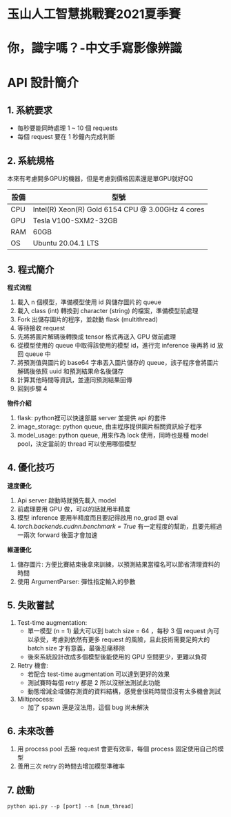# 玉山人工智慧挑戰賽2021夏季賽
# 你，識字嗎？-中文手寫影像辨識
# API 設計簡介

## 1. 系統要求
- 每秒要能同時處理 1 ~ 10 個 requests
- 每個 request 要在 1 秒鐘內完成判斷

## 2. 系統規格
本來有考慮開多GPU的機器，但是考慮到價格因素還是單GPU就好QQ

| 設備 |         型號                                     |
| --- | ------------------------------------------------ |
| CPU | Intel(R) Xeon(R) Gold 6154 CPU @ 3.00GHz 4 cores |
| GPU | Tesla V100-SXM2-32GB                             |
| RAM | 60GB                                             |
| OS  | Ubuntu 20.04.1 LTS                               |

## 3. 程式簡介

**程式流程**
1. 載入 n 個模型，準備模型使用 id 與儲存圖片的 queue
2. 載入 class (int) 轉換到 character (string) 的檔案，準備模型前處理
3. Fork 出儲存圖片的程序，並啟動 flask (multithread)
4. 等待接收 request 
5. 先將將圖片解碼後轉換成 tensor 格式再送入 GPU 做前處理
6. 從模型使用的 queue 中取得該使用的模型 id，進行完 inference 後再將 id 放回 queue 中
7. 將預測值與圖片的 base64 字串丟入圖片儲存的 queue，該子程序會將圖片解碼後依照 uuid 和預測結果命名後儲存
8. 計算其他時間等資訊，並連同預測結果回傳
9. 回到步驟 4

**物件介紹** 
1. flask: python裡可以快速部屬 server 並提供 api 的套件
2. image_storage: python queue, 由主程序提供圖片相關資訊給子程序
3. model_usage: python queue, 用來作為 lock 使用，同時也是種 model pool，決定當前的 thread 可以使用哪個模型

## 4. 優化技巧
**速度優化**
1. Api server 啟動時就預先載入 model
2. 前處理要用 GPU 做，可以的話就用半精度
3. 模型 inference 要用半精度而且要記得啟用 no_grad 跟 eval
4. *torch.backends.cudnn.benchmark = True* 有一定程度的幫助，且要先經過一兩次 forward 後面才會加速

**維運優化**
1. 儲存圖片: 方便比賽結束後拿來訓練，以預測結果當檔名可以節省清理資料的時間
2. 使用 ArgumentParser: 彈性指定輸入的參數

## 5. 失敗嘗試
1. Test-time augmentation:
    * 單一模型 (n = 1) 最大可以到 batch size = 64 ，每秒 3 個 request 內可以承受，考慮到依然有更多 request 的風險，且此技術需要足夠大的 batch size 才有意義，最後忍痛移除
    * 後來系統設計改成多個模型後能使用的 GPU 空間更少，更難以負荷
2. Retry 機會:
    * 若配合 test-time augmentation 可以達到更好的效果
    * 測試賽時每個 retry 都是 2 所以沒辦法測試此功能
    * 動態增減全域儲存測資的資料結構，感覺會很耗時間但沒有太多機會測試
3. Miltiprocess:
    * 加了 spawn 還是沒法用，這個 bug 尚未解決

## 6. 未來改善
1. 用 process pool 去接 request 會更有效率，每個 process 固定使用自己的模型
2. 善用三次 retry 的時間去增加模型準確率

## 7. 啟動
```
python api.py --p [port] --n [num_thread]
```
